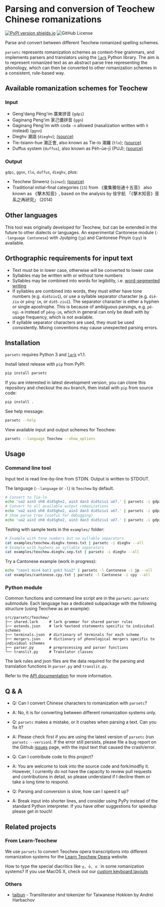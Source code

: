 Parsing and conversion of Teochew Chinese romanizations
=======================================================

[![PyPI version shields.io](https://img.shields.io/pypi/v/parsetc.svg)](https://pypi.python.org/pypi/parsetc/)
![GitHub License](https://img.shields.io/github/license/learn-teochew/parsetc)

Parse and convert between different Teochew romanized spelling schemes.

`parsetc` represents romanization schemes as context-free grammars, and
implements parsers and translators using the
[`lark`](https://lark-parser.readthedocs.io/en/stable/index.html) Python
library. The aim is to represent romanized text as an abstract parse tree
representing the phonology, which can then be converted to other romanization
schemes in a consistent, rule-based way.


Available romanization schemes for Teochew
------------------------------------------

### Input

 * Geng'dang Pêng'im 廣東拼音 (`gdpi`)
 * Gaginang Peng'im 家己儂拼音 (`ggn`)
 * Gaginang Peng'im with coda `-n` allowed (nasalization written with `ñ`
   instead) (`ggnn`)
 * Dieghv 潮語 (`dieghv`);
   [(source)](https://kahaani.github.io/gatian/appendix1/index.html)
 * Tie-tsiann-hue 潮正會, also known as Tie-lo 潮羅 (`tlo`);
   [(source)](http://library.hiteo.pw/book/wagpzbkv.html)
 * Duffus system (`duffus`), also known as Pe̍h-ūe-jī (PUJ);
   [(source)](https://archive.org/details/englishchinesev00duffgoog)


### Output

`gdpi`, `ggnn`, `tlo`, `duffus`, `dieghv`, plus:

 * Teochew Sinwenz (`sinwz`);
   [(source)](http://eresources.nlb.gov.sg/newspapers/Digitised/Page/nysp19391115-1.1.22)
 * Traditional initial-final categories (`15`) from 《彙集雅俗通十五音》 also
   known as 《擊木知音》, based on the analysis by 徐宇航
   「《擊木知音》音系之再研究」 (2014)


Other languages
---------------

This tool was originally developed for Teochew, but can be extended in the
future to other dialects or languages. An experimental Cantonese module
(`--language Cantonese`) with Jyutping (`jp`) and Cantonese Pinyin (`cpy`) is
available.


Orthographic requirements for input text
----------------------------------------

 * Text must be in lower case, otherwise will be converted to lower case
 * Syllables may be written with or without tone numbers
 * Syllables may be combined into words for legibility, i.e. [word-segmented
   writing](https://en.wikipedia.org/wiki/Chinese_word-segmented_writing)
 * If syllables are combined into words, they must either have tone numbers
   (e.g. `diê5ziu1`), or use a syllable separator character (e.g. `diê-ziu` or
   `pêng'im`, or `diê5-ziu1`). The separator character is either a hyphen or
   single apostrophe. This is because of ambiguous parsings, e.g. `pê-ngi-m`
   instead of `pêng-im`, which in general can only be dealt with by usage
   frequency, which is not available.
 * If syllable separator characters are used, they must be used consistently.
   Mixing conventions may cause unexpected parsing errors.


Installation
------------

`parsetc` requires Python 3 and [`lark`](https://lark-parser.readthedocs.io/en/latest/) v1.1.

Install latest release with `pip` from PyPI:

```bash
pip install parsetc
```

If you are interested in latest development version, you can clone this
repository and checkout the `dev` branch, then install with `pip` from source
code:

```bash
pip install .
```

See help message:

```bash
parsetc --help
```

View available input and output schemes for Teochew:

```bash
parsetc --language Teochew --show_options
```


Usage
-----

### Command line tool

Input text is read line-by-line from STDIN. Output is written to STDOUT.

The language (`--language` or `-l`) is `Teochew` by default.

```bash
# Convert to Tie-lo
echo 'ua2 ain3 oh8 diê5ghe2, ain3 dan3 diê5ziu1 uê7.' | parsetc -i gdpi -o tlo
# Convert to all available output romanizations
echo 'ua2 ain3 oh8 diê5ghe2, ain3 dan3 diê5ziu1 uê7.' | parsetc -i gdpi --all
# Show parse tree (useful for debugging)
echo 'ua2 ain3 oh8 diê5ghe2, ain3 dan3 diê5ziu1 uê7.' | parsetc -i gdpi -p
```

Testing with sample texts in the `examples/` folder:

```bash
# Example with tone numbers but no syllable separators
cat examples/teochew.dieghv.tones.txt | parsetc -i dieghv --all
# Example with hyphens as syllable separators
cat examples/teochew.dieghv.sep.txt | parsetc -i dieghv --all
```

Try a Cantonese example (work in progress):

```bash
echo "ceon1 min4 bat1 gok3 hiu2" | parsetc -l Cantonese -i jp --all
cat examples/cantonese.cpy.txt | parsetc -l Cantonese -i cpy --all
```


### Python module

Common functions and command line script are in the `parsetc.parsetc`
submodule. Each language has a dedicated subpackage with the following
structure (using Teochew as an example):

```
src/parsetc/Teochew/
├── shared.lark     # lark grammar for shared parser rules
├── extends.json    # lark %extend statements specific to individual schemes
├── terminals.json  # dictionary of terminals for each scheme
├── mergers.json    # dictionary of phonological mergers specific to individual schemes
├── parser.py       # preprocessing and parser functions
└── translit.py     # Translator classes
```

The lark rules and json files are the data required for the parsing and
translation functions in `parser.py` and `translit.py`.

Refer to the [API documentation](https://learn-teochew.github.io/parsetc) for
more information.


Q & A
-----

* Q: Can I convert Chinese characters to romanization with `parsetc`?
* A: No, it is for converting between different romanization systems only.

* Q: `parsetc` makes a mistake, or it crashes when parsing a text. Can you fix it?
* A: Please check first if you are using the latest version of `parsetc` (run
  `parsetc --version`). If the error still persists, please file a bug report
  on the Github [issues](https://github.com/learn-teochew/parsetc/issues) page,
  with the input text that caused the crash/error.

* Q: Can I contribute code to this project?
* A: You are welcome to look into the source code and fork/modfiy it. However,
  I currently do not have the capacity to review pull requests and
  contributions in detail, so please understand if I decline them or take a
  long time to respond.

* Q: Parsing and conversion is slow, how can I speed it up?
* A: Break input into shorter lines, and consider using PyPy instead of the
  standard Python interpreter. If you have other suggestions for speedup please
  get in touch!

Related projects
----------------

### From Learn-Teochew

We use `parsetc` to convert Teochew opera transcriptions into different
romanization systems for the [Learn Teochew
Opera](https://learn-teochew.github.io/tc-opera/transcriptions) website.

How to type the special diacritics like `ṳ, o̍, o͘` in some romanization systems?
If you use MacOS X, check out our [custom keyboard
layouts](https://github.com/learn-teochew/POJ-variants-keyboard)


### Others

* [taibun](https://github.com/andreihar/taibun) - Transliterator and tokenizer
  for Taiwanese Hokkien by Andrei Harbachov
